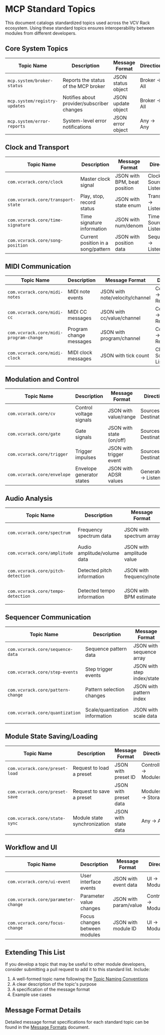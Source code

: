 # MCP Standard Topics

This document catalogs standardized topics used across the VCV Rack ecosystem. Using these standard topics ensures interoperability between modules from different developers.

## Core System Topics

| Topic Name | Description | Message Format | Direction |
|------------|-------------|----------------|-----------|
| `mcp.system/broker-status` | Reports the status of the MCP broker | JSON status object | Broker → All |
| `mcp.system/registry-updates` | Notifies about provider/subscriber changes | JSON update object | Broker → All |
| `mcp.system/error-reports` | System-level error notifications | JSON error object | Any → Any |

## Clock and Transport

| Topic Name | Description | Message Format | Direction |
|------------|-------------|----------------|-----------|
| `com.vcvrack.core/clock` | Master clock signal | JSON with BPM, beat position | Clock Source → Listeners |
| `com.vcvrack.core/transport-state` | Play, stop, record status | JSON with state enum | Transport → Listeners |
| `com.vcvrack.core/time-signature` | Time signature information | JSON with num/denom | Time Source → Listeners |
| `com.vcvrack.core/song-position` | Current position in a song/pattern | JSON with position data | Sequencer → Listeners |

## MIDI Communication

| Topic Name | Description | Message Format | Direction |
|------------|-------------|----------------|-----------|
| `com.vcvrack.core/midi-notes` | MIDI note events | JSON with note/velocity/channel | Controllers → Receivers |
| `com.vcvrack.core/midi-cc` | MIDI CC messages | JSON with cc/value/channel | Controllers → Receivers |
| `com.vcvrack.core/midi-program-change` | Program change messages | JSON with program/channel | Controllers → Receivers |
| `com.vcvrack.core/midi-clock` | MIDI clock messages | JSON with tick count | Clock Source → Listeners |

## Modulation and Control

| Topic Name | Description | Message Format | Direction |
|------------|-------------|----------------|-----------|
| `com.vcvrack.core/cv` | Control voltage signals | JSON with value/range | Sources → Destinations |
| `com.vcvrack.core/gate` | Gate signals | JSON with state (on/off) | Sources → Destinations |
| `com.vcvrack.core/trigger` | Trigger impulses | JSON with trigger event | Sources → Destinations |
| `com.vcvrack.core/envelope` | Envelope generator states | JSON with ADSR values | Generators → Listeners |

## Audio Analysis

| Topic Name | Description | Message Format | Direction |
|------------|-------------|----------------|-----------|
| `com.vcvrack.core/spectrum` | Frequency spectrum data | JSON with spectrum array | Analyzers → Visualizers |
| `com.vcvrack.core/amplitude` | Audio amplitude/volume data | JSON with amplitude value | Analyzers → Visualizers |
| `com.vcvrack.core/pitch-detection` | Detected pitch information | JSON with frequency/note | Analyzers → Listeners |
| `com.vcvrack.core/tempo-detection` | Detected tempo information | JSON with BPM estimate | Analyzers → Listeners |

## Sequencer Communication

| Topic Name | Description | Message Format | Direction |
|------------|-------------|----------------|-----------|
| `com.vcvrack.core/sequence-data` | Sequence pattern data | JSON with sequence array | Sequencers → Listeners |
| `com.vcvrack.core/step-events` | Step trigger events | JSON with step index/state | Sequencers → Listeners |
| `com.vcvrack.core/pattern-change` | Pattern selection changes | JSON with pattern index | Controllers → Sequencers |
| `com.vcvrack.core/quantization` | Scale/quantization information | JSON with scale data | Scale Sources → Listeners |

## Module State Saving/Loading

| Topic Name | Description | Message Format | Direction |
|------------|-------------|----------------|-----------|
| `com.vcvrack.core/preset-load` | Request to load a preset | JSON with preset ID | Controllers → Modules |
| `com.vcvrack.core/preset-save` | Request to save a preset | JSON with preset data | Modules → Storage |
| `com.vcvrack.core/state-sync` | Module state synchronization | JSON with state data | Any → Any |

## Workflow and UI

| Topic Name | Description | Message Format | Direction |
|------------|-------------|----------------|-----------|
| `com.vcvrack.core/ui-event` | User interface events | JSON with event data | UI → Modules |
| `com.vcvrack.core/parameter-change` | Parameter value changes | JSON with param/value | Controllers → Modules |
| `com.vcvrack.core/focus-change` | Focus changes between modules | JSON with module ID | UI → Modules |

## Extending This List

If you develop a topic that may be useful to other module developers, consider submitting a pull request to add it to this standard list. Include:

1. A well-formed topic name following the [Topic Naming Conventions](topic_naming_conventions.md)
2. A clear description of the topic's purpose
3. A specification of the message format
4. Example use cases

## Message Format Details

Detailed message format specifications for each standard topic can be found in the [Message Formats](message_formats.md) document. 